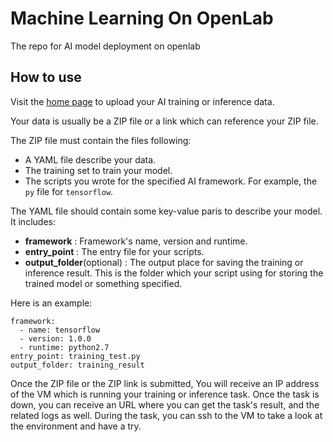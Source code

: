 # Machine Learning On OpenLab

The repo for AI model deployment on openlab

## How to use

Visit the [home page](http://moo-ai.github.io) to upload your AI training or
inference data.

Your data is usually be a ZIP file or a link which can reference your ZIP file.

The ZIP file must contain the files following:
  * A YAML file describe your data.
  * The training set to train your model.
  * The scripts you wrote for the specified AI framework. For example, the `py`
    file for `tensorflow`.

The YAML file should contain some key-value paris to describe your model. It
includes:
  * **framework** : Framework's name, version and runtime.
  * **entry_point** : The entry file for your scripts.
  * **output_folder**(optional) : The output place for saving the training or
    inference result. This is the folder which your script using for storing
    the trained model or something specified.

Here is an example:

```
framework:
  - name: tensorflow
  - version: 1.0.0
  - runtime: python2.7
entry_point: training_test.py
output_folder: training_result
```

Once the ZIP file or the ZIP link is submitted, You will receive an IP address
of the VM which is running your training or inference task. Once the task is
down, you can receive an URL where you can get the task's result, and the
related logs as well. During the task, you can ssh to the VM to take a look at
the environment and have a try.
